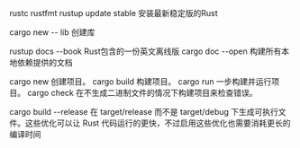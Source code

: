 rustc
rustfmt
rustup update stable 安装最新稳定版的Rust

cargo new <name> -- lib  创建库

rustup docs --book  Rust包含的一份英文离线版
cargo doc --open 构建所有本地依赖提供的文档

cargo new 创建项目。
cargo build 构建项目。
cargo run 一步构建并运行项目。
cargo check 在不生成二进制文件的情况下构建项目来检查错误。

cargo build --release
在 target/release 而不是 target/debug 下生成可执行文件。这些优化可以让 Rust 代码运行的更快，不过启用这些优化也需要消耗更长的编译时间